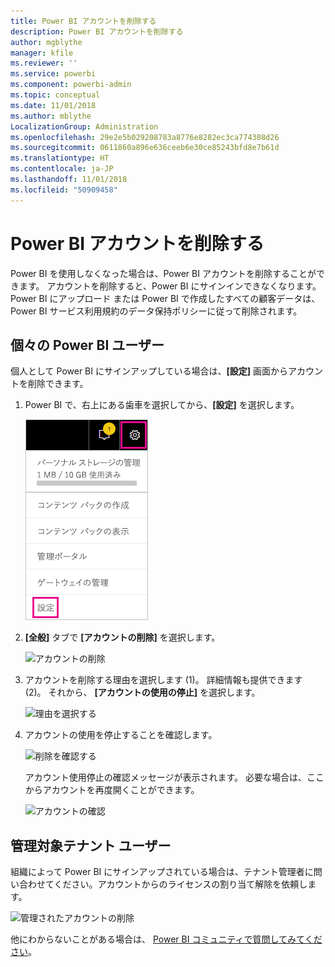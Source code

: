 ```yaml
---
title: Power BI アカウントを削除する
description: Power BI アカウントを削除する
author: mgblythe
manager: kfile
ms.reviewer: ''
ms.service: powerbi
ms.component: powerbi-admin
ms.topic: conceptual
ms.date: 11/01/2018
ms.author: mblythe
LocalizationGroup: Administration
ms.openlocfilehash: 29e2e5b029208783a8776e8282ec3ca774308d26
ms.sourcegitcommit: 0611860a896e636ceeb6e30ce85243bfd8e7b61d
ms.translationtype: HT
ms.contentlocale: ja-JP
ms.lasthandoff: 11/01/2018
ms.locfileid: "50909458"
---
```

# <a name="closing-your-power-bi-account"></a>Power BI アカウントを削除する

Power BI を使用しなくなった場合は、Power BI アカウントを削除することができます。  アカウントを削除すると、Power BI にサインインできなくなります。 Power BI にアップロード または Power BI で作成したすべての顧客データは、Power BI サービス利用規約のデータ保持ポリシーに従って削除されます。

## <a name="individual-power-bi-users"></a>個々の Power BI ユーザー

個人として Power BI にサインアップしている場合は、**[設定]** 画面からアカウントを削除できます。

1. Power BI で、右上にある歯車を選択してから、**[設定]** を選択します。

    ![設定](media/service-admin-closing-your-account/closeaccount-settings.png)

1. **[全般]** タブで **[アカウントの削除]** を選択します。

    ![アカウントの削除](media/service-admin-closing-your-account/closeaccount-settings2.png)

1. アカウントを削除する理由を選択します (1)。 詳細情報も提供できます (2)。 それから、 **[アカウントの使用の停止]** を選択します。

    ![理由を選択する](media/service-admin-closing-your-account/closeaccount-settings3.png)

1. アカウントの使用を停止することを確認します。

    ![削除を確認する](media/service-admin-closing-your-account/closeaccount-settings4.png)

    アカウント使用停止の確認メッセージが表示されます。 必要な場合は、ここからアカウントを再度開くことができます。

    ![アカウントの確認](media/service-admin-closing-your-account/closeaccount-settings5.png)

## <a name="managed-tenant-users"></a>管理対象テナント ユーザー

組織によって Power BI にサインアップされている場合は、テナント管理者に問い合わせてください。アカウントからのライセンスの割り当て解除を依頼します。

![管理されたアカウントの削除](media/service-admin-closing-your-account/closeaccountmanaged.png)

他にわからないことがある場合は、 [Power BI コミュニティで質問してみてください](http://community.powerbi.com/)。